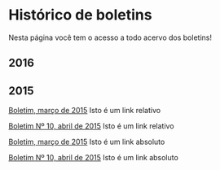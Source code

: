 # Histórico de boletins

Nesta página você tem o acesso a todo acervo dos boletins!

## 2016

## 2015

[Boletim, março de 2015](2015-03) Isto é um link relativo

[Boletim Nº 10, abril de 2015](2015-04) Isto é um link relativo


[Boletim, março de 2015](https://cabaninhaorgbr.github.io/boletins/2015-03/) Isto é um link absoluto

[Boletim Nº 10, abril de 2015](https://cabaninhaorgbr.github.io/boletins/2015-04) Isto é um link absoluto

